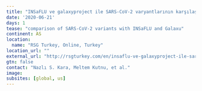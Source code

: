 ```yaml
---
title: "INSaFLU ve galaxyproject ile SARS-CoV-2 varyantlarının karşılaştırılması – RSG-Türkiye Aktif Üyeleri"
date: '2020-06-21'
days: 1
tease: "comparison of SARS-CoV-2 variants with INSaFLU and Galaxu"
continent: AS
location:
  name: "RSG Turkey, Online, Turkey"
location_url: ""
external_url: "http://rsgturkey.com/en/insaflu-ve-galaxyproject-ile-sarscov2-varyantlarinin-karsilastirilmasi/"
gtn: false
contact: "Nazlı S. Kara, Meltem Kutnu, et al."
image: 
subsites: [global, us]
---
```

